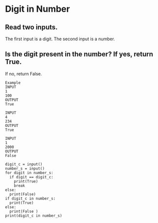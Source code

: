 # Digit in Number

## Read two inputs. 
The first input is a digit. 
The second input is a number. 

## Is the digit present in the number? If yes, return True.
If no, return False.
```
Example 
INPUT
1
100
OUTPUT
True

INPUT
4
234
OUTPUT
True

INPUT
1
2000
OUTPUT
False
```
```
digit_c = input()
number_s = input() 
for digit in number_s: 
  if digit == digit_c:
    print(True)
    break
else:
  print(False)
if digit_c in number_s: 
  print(True)
else:
  print(False )
print(digit_c in number_s) 



```
